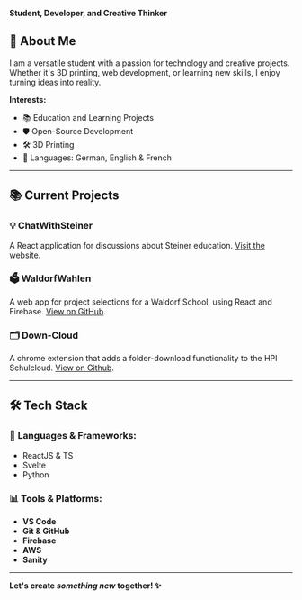 **Student, Developer, and Creative Thinker**
## 🌟 About Me

I am a versatile student with a passion for technology and creative projects. Whether it's 3D printing, web development, or learning new skills, I enjoy turning ideas into reality.

**Interests:**

- 📚 Education and Learning Projects
- 🛡️ Open-Source Development
- 🛠️ 3D Printing
- 💬 Languages: German, English & French

---

## 📚 Current Projects

### 💡 **ChatWithSteiner**

A React application for discussions about Steiner education. [Visit the website](https://chatwithsteiner.de). 

### 🗳️ **WaldorfWahlen**

A web app for project selections for a Waldorf School, using React and Firebase. [View on GitHub](https://github.com/JohanGrims/WaldorfWahlen).

### 🗂️ **Down-Cloud**

A chrome extension that adds a folder-download functionality to the HPI Schulcloud. [View on Github](https://github.com/JohanGrims/down-cloud). 

---

## 🛠️ Tech Stack

### 📏 **Languages & Frameworks:**

- ReactJS & TS
- Svelte
- Python

### 📊 **Tools & Platforms:**

- **VS Code**
- **Git & GitHub**
- **Firebase**
- **AWS**
- **Sanity**

---

**Let's create *something new* together! ✨**
